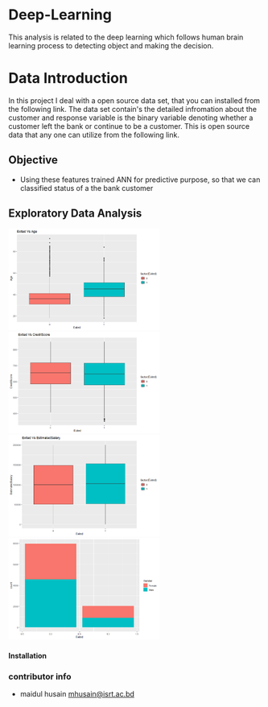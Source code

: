 # Deep-Learning
This analysis is related to the deep learning which follows human brain learning process to detecting object and making the decision. 
# Data Introduction
In this project I deal with a open source data set, that you can installed from the following link. The data set contain's the detailed infromation about the customer and response variable is the binary variable denoting whether a customer left the bank or continue to be a customer.
This is open source data that any one can utilize from the following link.
## Objective
- Using these features trained ANN for predictive purpose, so that we can classified status of a the bank customer 

## Exploratory Data Analysis

<p float="left">
  <img src="Images/Age.png" width="300" />
  <img src="Images/CreditScore.png" width="300" /> 
  <img src="Images/EstimatedSalary.png" width="300" />
  <img src="Images/gender.png" width="300" /> 
  
</p>

#### Installation 
### contributor info
- maidul husain <mhusain@isrt.ac.bd>

